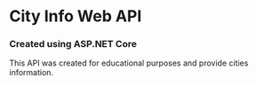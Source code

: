 ﻿# City Info Web API
### Created using ASP.NET Core

This API was created for educational purposes and provide cities information.
